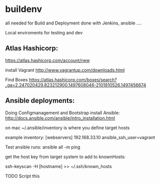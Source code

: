 # buildenv
all needed for Build and Deployment done with Jenkins, ansible ....

Local enviroments for testing and dev

## Atlas Hashicorp:

https://atlas.hashicorp.com/account/new


install Vagrant 
http://www.vagrantup.com/downloads.html

Find Boxes
https://atlas.hashicorp.com/boxes/search?_ga=2.247020429.823212900.1497608046-2101810526.1497456674

## Ansible deployments:

Doing Configmanagement and Bootstrap install Ansible:
http://docs.ansible.com/ansible/intro_installation.html

on mac ~/.ansible/inventory is where you define target hosts

example inventory:
[webservers]
192.168.33.10	ansible_ssh_user=vagrant

Test ansible runs:
ansible all -m ping

get the host key from target system to add to knownHosts:

ssh-keyscan -H [hostname] >> ~/.ssh/known_hosts

TODO Script this





